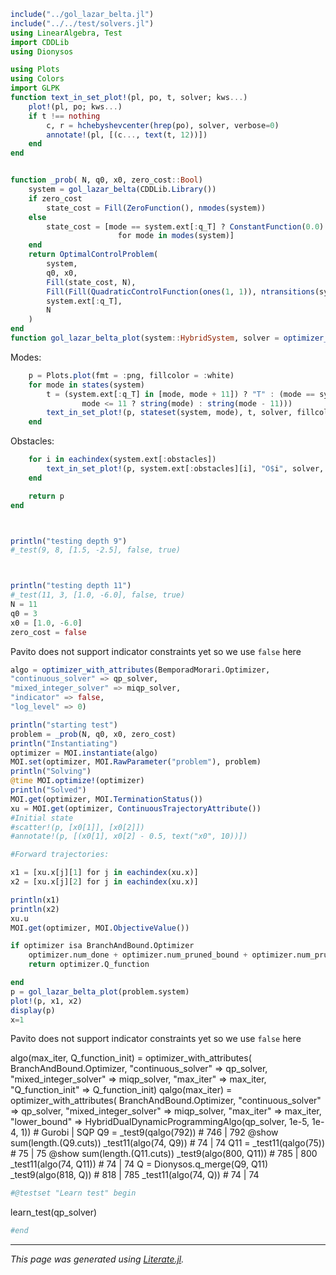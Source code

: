 ```julia
include("../gol_lazar_belta.jl")
include("../../test/solvers.jl")
using LinearAlgebra, Test
import CDDLib
using Dionysos

using Plots
using Colors
import GLPK
function text_in_set_plot!(pl, po, t, solver; kws...)
    plot!(pl, po; kws...)
    if t !== nothing
        c, r = hchebyshevcenter(hrep(po), solver, verbose=0)
        annotate!(pl, [(c..., text(t, 12))])
    end
end


function _prob( N, q0, x0, zero_cost::Bool)
    system = gol_lazar_belta(CDDLib.Library())
    if zero_cost
        state_cost = Fill(ZeroFunction(), nmodes(system))
    else
        state_cost = [mode == system.ext[:q_T] ? ConstantFunction(0.0) : ConstantFunction(1.0)
                        for mode in modes(system)]
    end
    return OptimalControlProblem(
        system,
        q0, x0,
        Fill(state_cost, N),
        Fill(Fill(QuadraticControlFunction(ones(1, 1)), ntransitions(system)), N),
        system.ext[:q_T],
        N
    )
end
function gol_lazar_belta_plot(system::HybridSystem, solver = optimizer_with_attributes(GLPK.Optimizer, "presolve" => GLPK.ON))
```

Modes:

```julia
    p = Plots.plot(fmt = :png, fillcolor = :white)
    for mode in states(system)
        t = (system.ext[:q_T] in [mode, mode + 11]) ? "T" : (mode == system.ext[:q_A] ? "A" : (mode == system.ext[:q_B] ? "B" :
                mode <= 11 ? string(mode) : string(mode - 11)))
        text_in_set_plot!(p, stateset(system, mode), t, solver, fillcolor = :white, linecolor = :black)
    end
```

Obstacles:

```julia
    for i in eachindex(system.ext[:obstacles])
        text_in_set_plot!(p, system.ext[:obstacles][i], "O$i", solver, fillcolor = :black, fillalpha = 0.1)
    end

    return p
end



println("testing depth 9")
#_test(9, 8, [1.5, -2.5], false, true)



println("testing depth 11")
#_test(11, 3, [1.0, -6.0], false, true)
N = 11
q0 = 3
x0 = [1.0, -6.0]
zero_cost = false
```

Pavito does not support indicator constraints yet so we use `false` here

```julia
algo = optimizer_with_attributes(BemporadMorari.Optimizer,
"continuous_solver" => qp_solver,
"mixed_integer_solver" => miqp_solver,
"indicator" => false,
"log_level" => 0)

println("starting test")
problem = _prob(N, q0, x0, zero_cost)
println("Instantiating")
optimizer = MOI.instantiate(algo)
MOI.set(optimizer, MOI.RawParameter("problem"), problem)
println("Solving")
@time MOI.optimize!(optimizer)
println("Solved")
MOI.get(optimizer, MOI.TerminationStatus())
xu = MOI.get(optimizer, ContinuousTrajectoryAttribute())
#Initial state
#scatter!(p, [x0[1]], [x0[2]])
#annotate!(p, [(x0[1], x0[2] - 0.5, text("x0", 10))])

#Forward trajectories:

x1 = [xu.x[j][1] for j in eachindex(xu.x)]
x2 = [xu.x[j][2] for j in eachindex(xu.x)]

println(x1)
println(x2)
xu.u
MOI.get(optimizer, MOI.ObjectiveValue())

if optimizer isa BranchAndBound.Optimizer
    optimizer.num_done + optimizer.num_pruned_bound + optimizer.num_pruned_inf
    return optimizer.Q_function

end
p = gol_lazar_belta_plot(problem.system)
plot!(p, x1, x2)
display(p)
x=1
```

Pavito does not support indicator constraints yet so we use `false` here

algo(max_iter, Q_function_init) = optimizer_with_attributes(
    BranchAndBound.Optimizer, "continuous_solver" => qp_solver, "mixed_integer_solver" => miqp_solver,
    "max_iter" => max_iter, "Q_function_init" => Q_function_init)
qalgo(max_iter) = optimizer_with_attributes(
    BranchAndBound.Optimizer, "continuous_solver" => qp_solver, "mixed_integer_solver" => miqp_solver,
    "max_iter" => max_iter, "lower_bound" => HybridDualDynamicProgrammingAlgo(qp_solver, 1e-5, 1e-4, 1))
                            # Gurobi | SQP
Q9 = _test9(qalgo(792))    #    746 | 792
@show sum(length.(Q9.cuts))
_test11(algo(74, Q9))      #     74 | 74
Q11 = _test11(qalgo(75))   #     75 | 75
@show sum(length.(Q11.cuts))
_test9(algo(800, Q11))     #    785 | 800
_test11(algo(74, Q11))     #     74 | 74
Q = Dionysos.q_merge(Q9, Q11)
_test9(algo(818, Q))       #    818 | 785
_test11(algo(74, Q))       #     74 | 74

```julia
#@testset "Learn test" begin
```

   learn_test(qp_solver)

```julia
#end
```

---

*This page was generated using [Literate.jl](https://github.com/fredrikekre/Literate.jl).*

